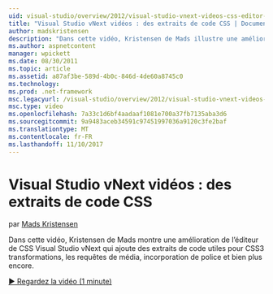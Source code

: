 ```yaml
---
uid: visual-studio/overview/2012/visual-studio-vnext-videos-css-editor-snippets
title: "Visual Studio vNext vidéos : des extraits de code CSS | Documents Microsoft"
author: madskristensen
description: "Dans cette vidéo, Kristensen de Mads illustre une amélioration de l’éditeur de CSS Visual Studio vNext qui ajoute certains extraits de code utiles pour les transformations CSS3, q de support..."
ms.author: aspnetcontent
manager: wpickett
ms.date: 08/30/2011
ms.topic: article
ms.assetid: a87af3be-589d-4b0c-846d-4de60a8745c0
ms.technology: 
ms.prod: .net-framework
msc.legacyurl: /visual-studio/overview/2012/visual-studio-vnext-videos-css-editor-snippets
msc.type: video
ms.openlocfilehash: 7a33c1d6bf4aadaaf1081e700a37fb7135aba3d6
ms.sourcegitcommit: 9a9483aceb34591c97451997036a9120c3fe2baf
ms.translationtype: MT
ms.contentlocale: fr-FR
ms.lasthandoff: 11/10/2017
---
```

<a name="visual-studio-vnext-videos-css-snippets"></a>Visual Studio vNext vidéos : des extraits de code CSS
====================
par [Mads Kristensen](https://github.com/madskristensen)

Dans cette vidéo, Kristensen de Mads montre une amélioration de l’éditeur de CSS Visual Studio vNext qui ajoute des extraits de code utiles pour CSS3 transformations, les requêtes de média, incorporation de police et bien plus encore.

[&#9654; Regardez la vidéo (1 minute)](https://channel9.msdn.com/Blogs/ASP-NET-Site-Videos/visual-studio-vnext-videos-css-editor-snippets)
